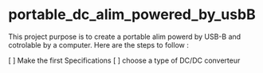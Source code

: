 # portable_dc_alim_powered_by_usbB
This project purpose is to create a portable alim powerd by USB-B and cotrolable by a computer.
Here are the steps to follow :

[ ] Make the first Specifications
[ ] choose a type of DC/DC converteur

